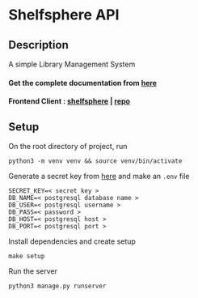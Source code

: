 # Shelfsphere API

## Description

A simple Library Management System

#### Get the complete documentation from [here](https://raw.githubusercontent.com/DGclasher/shelfsphere-api/main/docs/library-management-system-docs-dg.pdf)

#### Frontend Client : [shelfsphere](https://dgclasher.github.io/shelfsphere/) | [repo](https://github.com/DGclasher/shelfsphere)

## Setup

On the root directory of project, run
```
python3 -m venv venv && source venv/bin/activate
```

Generate a secret key from [here](https://djecrety.ir/) and make an `.env` file
```
SECRET_KEY=< secret key >
DB_NAME=< postgresql database name >
DB_USER=< postgresql username >
DB_PASS=< password >
DB_HOST=< postgresql host >
DB_PORT=< postgresql port >
```

Install dependencies and create setup
```
make setup
```

Run the server
```
python3 manage.py runserver
```